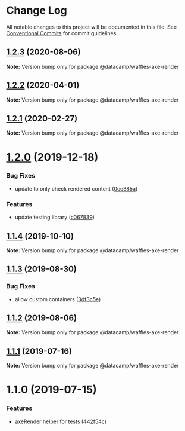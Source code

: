 # Change Log

All notable changes to this project will be documented in this file.
See [Conventional Commits](https://conventionalcommits.org) for commit guidelines.

## [1.2.3](https://github.com/datacamp/design-system/compare/@datacamp/waffles-axe-render@1.2.2...@datacamp/waffles-axe-render@1.2.3) (2020-08-06)

**Note:** Version bump only for package @datacamp/waffles-axe-render





## [1.2.2](https://github.com/datacamp/design-system/compare/@datacamp/waffles-axe-render@1.2.1...@datacamp/waffles-axe-render@1.2.2) (2020-04-01)

**Note:** Version bump only for package @datacamp/waffles-axe-render





## [1.2.1](https://github.com/datacamp/design-system/compare/@datacamp/waffles-axe-render@1.2.0...@datacamp/waffles-axe-render@1.2.1) (2020-02-27)

**Note:** Version bump only for package @datacamp/waffles-axe-render





# [1.2.0](https://github.com/datacamp/design-system/compare/@datacamp/waffles-axe-render@1.1.4...@datacamp/waffles-axe-render@1.2.0) (2019-12-18)


### Bug Fixes

* update to only check rendered content ([0ce385a](https://github.com/datacamp/design-system/commit/0ce385a))


### Features

* update testing library ([c067839](https://github.com/datacamp/design-system/commit/c067839))





## [1.1.4](https://github.com/datacamp/design-system/compare/@datacamp/waffles-axe-render@1.1.3...@datacamp/waffles-axe-render@1.1.4) (2019-10-10)

**Note:** Version bump only for package @datacamp/waffles-axe-render





## [1.1.3](https://github.com/datacamp/design-system/compare/@datacamp/waffles-axe-render@1.1.2...@datacamp/waffles-axe-render@1.1.3) (2019-08-30)


### Bug Fixes

* allow custom containers ([3df3c5e](https://github.com/datacamp/design-system/commit/3df3c5e))





## [1.1.2](https://github.com/datacamp/design-system/compare/@datacamp/waffles-axe-render@1.1.1...@datacamp/waffles-axe-render@1.1.2) (2019-08-06)

**Note:** Version bump only for package @datacamp/waffles-axe-render





## [1.1.1](https://github.com/datacamp/design-system/compare/@datacamp/waffles-axe-render@1.1.0...@datacamp/waffles-axe-render@1.1.1) (2019-07-16)

**Note:** Version bump only for package @datacamp/waffles-axe-render





# 1.1.0 (2019-07-15)


### Features

* axeRender helper for tests ([442f54c](https://github.com/datacamp/design-system/commit/442f54c))
